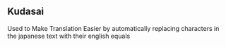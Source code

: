 ## Kudasai
Used to Make Translation Easier by automatically replacing characters in the japanese text with their english equals
